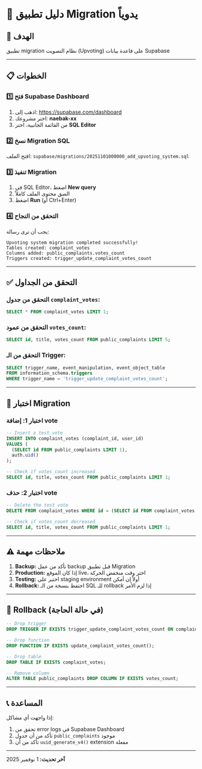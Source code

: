 # 📝 دليل تطبيق Migration يدوياً

## 🎯 الهدف
تطبيق migration نظام التصويت (Upvoting) على قاعدة بيانات Supabase

---

## 📋 الخطوات

### 1️⃣ فتح Supabase Dashboard
1. اذهب إلى: https://supabase.com/dashboard
2. اختر مشروعك: **naebak-xx**
3. من القائمة الجانبية، اختر **SQL Editor**

### 2️⃣ نسخ Migration SQL
افتح الملف: `supabase/migrations/20251101000000_add_upvoting_system.sql`

### 3️⃣ تنفيذ Migration
1. في SQL Editor، اضغط **New query**
2. الصق محتوى الملف كاملاً
3. اضغط **Run** (أو Ctrl+Enter)

### 4️⃣ التحقق من النجاح
يجب أن ترى رسالة:
```
Upvoting system migration completed successfully!
Tables created: complaint_votes
Columns added: public_complaints.votes_count
Triggers created: trigger_update_complaint_votes_count
```

---

## ✅ التحقق من الجداول

### التحقق من جدول `complaint_votes`:
```sql
SELECT * FROM complaint_votes LIMIT 1;
```

### التحقق من عمود `votes_count`:
```sql
SELECT id, title, votes_count FROM public_complaints LIMIT 5;
```

### التحقق من الـ Trigger:
```sql
SELECT trigger_name, event_manipulation, event_object_table 
FROM information_schema.triggers 
WHERE trigger_name = 'trigger_update_complaint_votes_count';
```

---

## 🧪 اختبار Migration

### اختبار 1: إضافة vote
```sql
-- Insert a test vote
INSERT INTO complaint_votes (complaint_id, user_id)
VALUES (
  (SELECT id FROM public_complaints LIMIT 1),
  auth.uid()
);

-- Check if votes_count increased
SELECT id, title, votes_count FROM public_complaints LIMIT 1;
```

### اختبار 2: حذف vote
```sql
-- Delete the test vote
DELETE FROM complaint_votes WHERE id = (SELECT id FROM complaint_votes LIMIT 1);

-- Check if votes_count decreased
SELECT id, title, votes_count FROM public_complaints LIMIT 1;
```

---

## ⚠️ ملاحظات مهمة

1. **Backup:** تأكد من عمل backup قبل تطبيق Migration
2. **Production:** إذا كان الموقع live، اختر وقت منخفض الحركة
3. **Testing:** اختبر على staging environment أولاً إن أمكن
4. **Rollback:** احتفظ بنسخة من الـ SQL للـ rollback إذا لزم الأمر

---

## 🔄 Rollback (في حالة الحاجة)

```sql
-- Drop trigger
DROP TRIGGER IF EXISTS trigger_update_complaint_votes_count ON complaint_votes;

-- Drop function
DROP FUNCTION IF EXISTS update_complaint_votes_count();

-- Drop table
DROP TABLE IF EXISTS complaint_votes;

-- Remove column
ALTER TABLE public_complaints DROP COLUMN IF EXISTS votes_count;
```

---

## 📞 المساعدة

إذا واجهت أي مشاكل:
1. تحقق من error logs في Supabase Dashboard
2. تأكد من أن جدول `public_complaints` موجود
3. تأكد من أن `uuid_generate_v4()` extension مفعلة

---

**آخر تحديث:** 1 نوفمبر 2025
